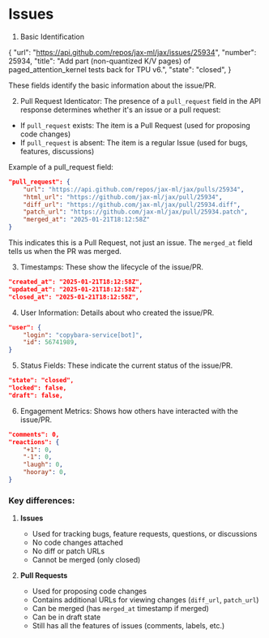 # Issues
1. Basic Identification

{
    "url": "https://api.github.com/repos/jax-ml/jax/issues/25934",
    "number": 25934,
    "title": "Add part (non-quantized K/V pages) of paged_attention_kernel tests back for TPU v6.",
    "state": "closed",
}

These fields identify the basic information about the issue/PR.

2. Pull Request Identicator:
The presence of a `pull_request` field in the API response determines whether it's an issue or a pull request:

- If `pull_request` exists: The item is a Pull Request (used for proposing code changes)
- If `pull_request` is absent: The item is a regular Issue (used for bugs, features, discussions)

Example of a pull_request field:
```json
"pull_request": {
    "url": "https://api.github.com/repos/jax-ml/jax/pulls/25934",
    "html_url": "https://github.com/jax-ml/jax/pull/25934",
    "diff_url": "https://github.com/jax-ml/jax/pull/25934.diff",
    "patch_url": "https://github.com/jax-ml/jax/pull/25934.patch",
    "merged_at": "2025-01-21T18:12:58Z"
}
```
This indicates this is a Pull Request, not just an issue. The `merged_at` field tells us when the PR was merged.

3. Timestamps:
These show the lifecycle of the issue/PR.

```json
"created_at": "2025-01-21T18:12:58Z",
"updated_at": "2025-01-21T18:12:58Z",
"closed_at": "2025-01-21T18:12:58Z",
```

4. User Information:
Details about who created the issue/PR.
```json
"user": {
    "login": "copybara-service[bot]",
    "id": 56741989,
}
```

5. Status Fields:
These indicate the current status of the issue/PR.
```json
"state": "closed",
"locked": false,
"draft": false,
```

6. Engagement Metrics:
Shows how others have interacted with the issue/PR.
```json
"comments": 0,
"reactions": {
    "+1": 0,
    "-1": 0,
    "laugh": 0,
    "hooray": 0,
}
```

### Key differences:
1. **Issues**
   - Used for tracking bugs, feature requests, questions, or discussions
   - No code changes attached
   - No diff or patch URLs
   - Cannot be merged (only closed)

2. **Pull Requests**
   - Used for proposing code changes
   - Contains additional URLs for viewing changes (`diff_url`, `patch_url`)
   - Can be merged (has `merged_at` timestamp if merged)
   - Can be in draft state
   - Still has all the features of issues (comments, labels, etc.)